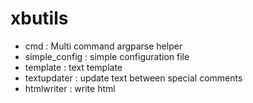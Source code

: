 # xbutils

* cmd : Multi command argparse helper
* simple_config : simple configuration file
* template : text template
* textupdater : update text between special comments 
* htmlwriter  : write html